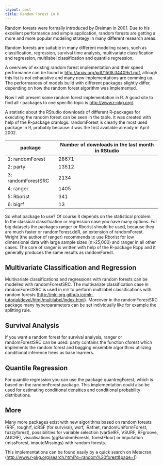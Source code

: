 ```yaml
---
layout: post
title: Random Forest in R
---
```


Random forests were formally introduced by Breiman in 2001. Due to his excellent performance and simple application, 
random forests are getting a more and more popular modeling strategy in many different research areas. 

Random forests are suitable in many different modeling cases, such as classification, regression, survival time analysis, 
multivariate classification and regression, multilabel classification and quantile regression. 

A overview of existing random forest implementation and their speed performance can be found in 
http://arxiv.org/pdf/1508.04409v1.pdf, altough this list is not exhaustive and many new implementations are comming up. 
The performances of models build with different packages slightly differ, depending on how the random forest algorithm was 
implemented. 

Now I will present some random forest implementation in R. A good site to find all r packages to one specific topic is 
http://www.r-pkg.org/.

A statistic about the RStudio downloads of different R-packages for executing the random forest 
can be seen in the table. It was created with help of the R-package cranlogs.
randomForest is clearly the most used package in R, probably because it was the first available already in April 2002. 
 
 package  |  Number of downloads in the last month in RStudio
 ------------- |  -------------
1:   randomForest | 28671
2:       party    | 13512
3:  randomForestSRC | 2134
4:        ranger    | 1405
5:      Rborist     | 341
6:          bigrf   |   13

So what package to use? Of course it depends on the statistical problem.  
In the classical classification or regression case you have many options. For big datasets the packages 
ranger or Rborist should be used, because they are much faster or randomForest.ddR, an extension of 
randomForest. Wright (the author of ranger) recommends to use Rborist for 
low dimensional data with large sample sizes (n>25,000)  and ranger in all other cases. 
The core of ranger is written with help of the R-package Rcpp and it generally produces the same results as randomForest. 

## Multivariate Classification and Regression

Multivariate classifications and regressions with random forests can be modelled with randomForestSRC. 
The multivariate classification case in randomForestSRC is used in mlr to perform multilabel classifications with random 
forests (http://mlr-org.github.io/mlr-tutorial/devel/html/multilabel/index.html). 
Moreover in the randomForestSRC package many hyperparameters can be set individually like for example the splitting 
rule. 

## Survival Analysis

If you want a random forest for survival analysis, ranger or randomForestSRC can be used.
party contains the function cforest which implements the random forest and bagging ensemble algorithms utilizing 
conditional inference trees as base learners. 

## Quantile Regression

For quantile regression you can use the package quantregForest, which is 
based on the randomForest package. This implementation could also be used for estimating conditional 
densities and conditional probability distributions. 

## More

Many more packages exist with new algorithms based on random forests (RRF, roughrf, icRSF (for survival), wsrf, iRafnet, 
randomUniformForest, fuzzyforest), possibilities for variable selection (varSelRF, VSURF, RFgroove, AUCRF), visualisations (ggRandomForests, forestFloor) or 
imputation (missForest, imputeMissings) with random forests. 

This implementations can be found easily by a quick search on Metacran (http://www.r-pkg.org/search.html?q=random%20forest&page=1)
